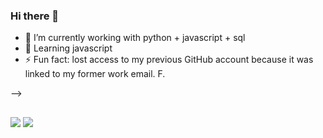 ### Hi there 👋

- 🔭 I’m currently working with python + javascript + sql
- 🌱 Learning javascript
- ⚡ Fun fact: lost access to my previous GitHub account because it was linked to my former work email. F.

-->

##
<div>
  <a href="www.linkedin.com/in/eduardo-chiarani-b56bb7125" target="_blank"><img src="https://img.shields.io/badge/LinkedIn-0077B5?style=for-the-badge&logo=linkedin&logoColor=white" target="_blank"></a>
  <a href="https://www.instagram.com/educhiarani/" target="_blank"><img src="https://img.shields.io/badge/Instagram-E4405F?style=for-the-badge&logo=instagram&logoColor=white" target="_blank"></a>

</div>
